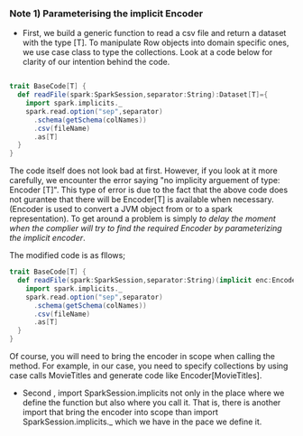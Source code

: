 ### Note 1) Parameterising the implicit Encoder 

- First, we build a generic function to read a csv file and return a dataset with the type [T]. To manipulate Row objects into domain specific ones, we use case class
to type the collections. Look at a code below for clarity of our intention behind the code. 

```scala

trait BaseCode[T] {
  def readFile(spark:SparkSession,separator:String):Dataset[T]={
    import spark.implicits._
    spark.read.option("sep",separator)
      .schema(getSchema(colNames))
      .csv(fileName)
      .as[T]
  }
}
```

The code itself does not look bad at first. However, if you look at it more carefully, we encounter the error saying "no implicity arguement of type: Encoder [T]".
This type of error is due to the fact that the above code does not gurantee that there will be Encoder[T] is available when necessary. (Encoder is used to convert a JVM object 
from or to a spark representation). To get around a problem is simply   _to delay the moment when the complier will try to find the required Encoder by parameterizing the implicit encoder_.

The modified code is as fllows;

```scala
trait BaseCode[T] {
  def readFile(spark:SparkSession,separator:String)(implicit enc:Encoder[T]):Dataset[T]={
    import spark.implicits._
    spark.read.option("sep",separator)
      .schema(getSchema(colNames))
      .csv(fileName)
      .as[T]
  }
}
```
Of course, you will need to bring the encoder in scope when calling the method. 
For example, in our case, you need to specify collections by using case calls MovieTitles and generate code like Encoder[MovieTitles]. 

- Second , import SparkSession.implicits not only in the place where we define the function but also where you call it. That is, there is another import that bring the encoder
into scope than  import SparkSession.implicits._ which we have in the pace we define it. 


